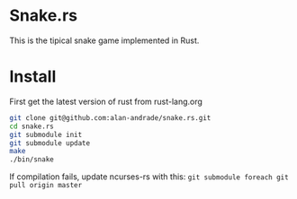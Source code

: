 # Snake.rs

This is the tipical snake game implemented in Rust.

# Install

First get the latest version of rust from rust-lang.org

```bash
git clone git@github.com:alan-andrade/snake.rs.git
cd snake.rs
git submodule init
git submodule update
make
./bin/snake
```

If compilation fails, update ncurses-rs with this:
`git submodule foreach git pull origin master`

